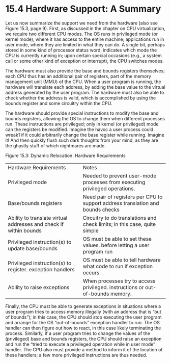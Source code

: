 # 15.4 Hardware Support: A Summary  

Let us now summarize the support we need from the hardware (also see Figure 15.3, page 9). First, as discussed in the chapter on CPU virtualization, we require two different CPU modes. The OS runs in privileged mode (or kernel mode), where it has access to the entire machine; applications run in user mode, where they are limited in what they can do. A single bit, perhaps stored in some kind of processor status word, indicates which mode the CPU is currently running in; upon certain special occasions (e.g., a system call or some other kind of exception or interrupt), the CPU switches modes.  

The hardware must also provide the base and bounds registers themselves; each CPU thus has an additional pair of registers, part of the memory management unit (MMU) of the CPU. When a user program is running, the hardware will translate each address, by adding the base value to the virtual address generated by the user program. The hardware must also be able to check whether the address is valid, which is accomplished by using the bounds register and some circuitry within the CPU.  

The hardware should provide special instructions to modify the base and bounds registers, allowing the OS to change them when different processes run. These instructions are privileged; only in kernel (or privileged) mode can the registers be modified. Imagine the havoc a user process could wreak1 if it could arbitrarily change the base register while running. Imagine it! And then quickly flush such dark thoughts from your mind, as they are the ghastly stuff of which nightmares are made.  

Figure 15.3: Dynamic Relocation: Hardware Requirements   


<html><body><table><tr><td>Hardware Requirements</td><td>Notes</td></tr><tr><td>Privileged mode</td><td>Needed to prevent user-mode processes from executing privileged operations.</td></tr><tr><td>Base/bounds registers</td><td>Need pair of registers per CPU to support address translation and bounds checks</td></tr><tr><td>Ability to translate virtual addresses and check if within bounds</td><td>Circuitry to do translations and check limits; in this case, quite simple</td></tr><tr><td>Privileged instruction(s) to update base/bounds</td><td>OS must be able to set these values. before letting a user program run</td></tr><tr><td>Privileged instruction(s) to register. exception handlers</td><td>OS must be able to tell hardware what code to run if exception occurs</td></tr><tr><td>Ability to raise exceptions</td><td>When processes try to access privileged. instructions or out-of-bounds memory.</td></tr></table></body></html>  

Finally, the CPU must be able to generate exceptions in situations where a user program tries to access memory illegally (with an address that is “out of bounds”); in this case, the CPU should stop executing the user program and arrange for the OS “out-of-bounds” exception handler to run. The OS handler can then figure out how to react, in this case likely terminating the process. Similarly, if a user program tries to change the values of the (privileged) base and bounds registers, the CPU should raise an exception and run the “tried to execute a privileged operation while in user mode” handler. The CPU also must provide a method to inform it of the location of these handlers; a few more privileged instructions are thus needed.  

